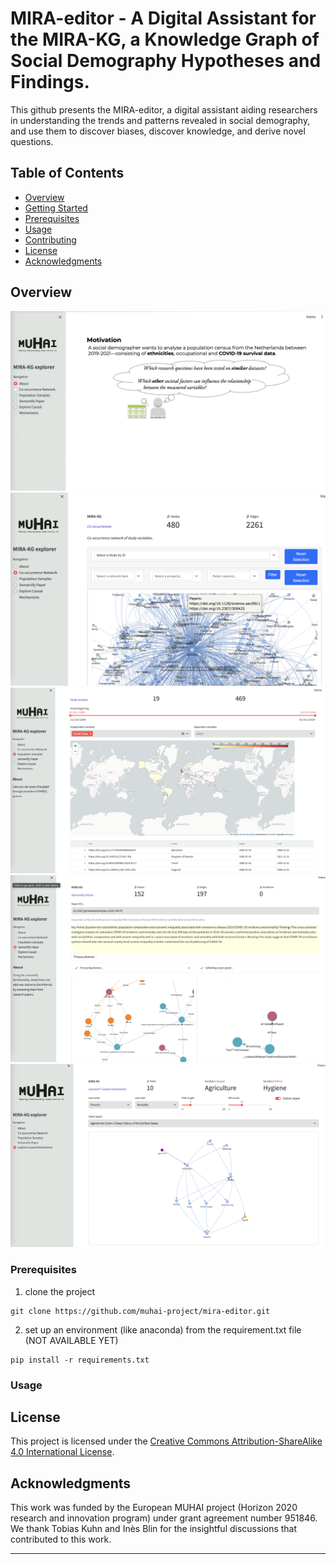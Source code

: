 # MIRA-editor - A Digital Assistant for the MIRA-KG, a Knowledge Graph of Social Demography Hypotheses and Findings.

This github presents the MIRA-editor, a digital assistant aiding researchers in understanding the trends and patterns revealed in social demography, and use them to discover biases, discover knowledge, and derive novel questions.

## Table of Contents
- [Overview](#overview)
- [Getting Started](#getting-started)
- [Prerequisites](#prerequisites)
- [Usage](#usage)
- [Contributing](#contributing)
- [License](#license)
- [Acknowledgments](#acknowledgments)

## Overview


![Landing page](https://github.com/muhai-project/mira-editor/blob/main/figures/screenshots/1.%20landingpage.png)
![Co-occurrence network of co-occurring studyvariables](https://github.com/muhai-project/mira-editor/blob/main/figures/screenshots/2.%20co-occurrence%20network.png)
![Geographical query](https://github.com/muhai-project/mira-editor/blob/main/figures/screenshots/4.%20geographical:temporal%20query%202.png)
![Hypothesis extraction](https://github.com/muhai-project/mira-editor/blob/main/figures/screenshots/6.%20hypothesis%20extraction%202.png)
![Explain paper](https://github.com/muhai-project/mira-editor/blob/main/figures/screenshots/8.%20explain%20paper.png)

### Prerequisites

1. clone the project
```
git clone https://github.com/muhai-project/mira-editor.git
```

2. set up an environment (like anaconda) from the requirement.txt file (NOT AVAILABLE YET)
```
pip install -r requirements.txt
```

### Usage

## License

This project is licensed under the [Creative Commons Attribution-ShareAlike 4.0 International License](https://creativecommons.org/licenses/by-sa/4.0/).

## Acknowledgments
This work was funded by the European MUHAI project (Horizon 2020 research and innovation program) under grant agreement
number 951846. We thank Tobias Kuhn and Inès Blin for the insightful discussions that contributed to this work.

---
